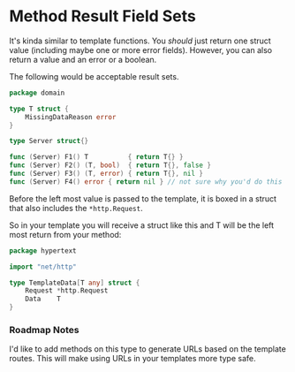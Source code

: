 # Method Result Field Sets

It's kinda similar to template functions.
You *should* just return one struct value (including maybe one or more error fields).
However, you can also return a value and an error or a boolean.

The following would be acceptable result sets.

```go
package domain

type T struct {
	MissingDataReason error
}

type Server struct{}

func (Server) F1() T          { return T{} }
func (Server) F2() (T, bool)  { return T{}, false }
func (Server) F3() (T, error) { return T{}, nil }
func (Server) F4() error { return nil } // not sure why you'd do this

```

Before the left most value is passed to the template, it is boxed in a struct that also includes the `*http.Request`.

So in your template you will receive a struct like this and T will be the left most return from your method:

```go
package hypertext

import "net/http"

type TemplateData[T any] struct {
	Request *http.Request
	Data    T
}
```

### Roadmap Notes

I'd like to add methods on this type to generate URLs based on the template routes.
This will make using URLs in your templates more type safe.   